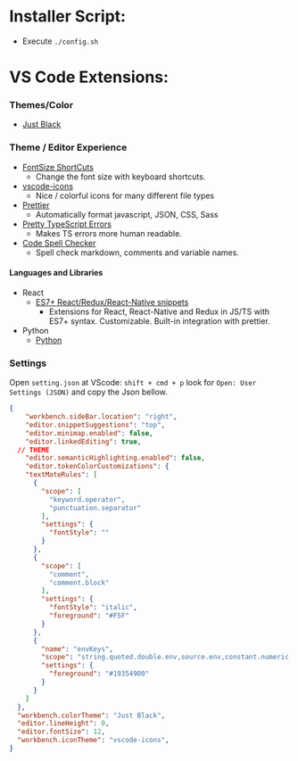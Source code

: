 # Installer Script:
* Execute `./config.sh`

# VS Code Extensions:

### Themes/Color
* [Just Black](https://marketplace.visualstudio.com/items?itemName=nur.just-black)

### Theme / Editor Experience
* [FontSize ShortCuts](https://marketplace.visualstudio.com/items?itemName=fosshaas.fontsize-shortcuts)
    * Change the font size with keyboard shortcuts.
* [vscode-icons](https://marketplace.visualstudio.com/items?itemName=vscode-icons-team.vscode-icons)
    * Nice / colorful icons for many different file types
* [Prettier](https://marketplace.visualstudio.com/items?itemName=esbenp.prettier-vscode)
    * Automatically format javascript, JSON, CSS, Sass
* [Pretty TypeScript Errors](https://marketplace.visualstudio.com/items?itemName=yoavbls.pretty-ts-errors)
    * Makes TS errors more human readable.
* [Code Spell Checker](https://marketplace.visualstudio.com/items?itemName=streetsidesoftware.code-spell-checker)
    * Spell check markdown, comments and variable names.
#### Languages and Libraries
* React
    * [ES7+ React/Redux/React-Native snippets](https://marketplace.visualstudio.com/items?itemName=dsznajder.es7-react-js-snippets)
      * Extensions for React, React-Native and Redux in JS/TS with ES7+ syntax. Customizable. Built-in integration with prettier.
 * Python
    * [Python](https://marketplace.visualstudio.com/items?itemName=ms-python.python)

### Settings

Open `setting.json` at VScode: `shift + cmd + p` look for `Open: User Settings (JSON)` and copy the Json bellow.

```json
{
    "workbench.sideBar.location": "right",
    "editor.snippetSuggestions": "top",
    "editor.minimap.enabled": false,
    "editor.linkedEditing": true,
  // THEME
    "editor.semanticHighlighting.enabled": false,
    "editor.tokenColorCustomizations": {
    "textMateRules": [
      {
        "scope": [
          "keyword.operator",
          "punctuation.separator"
        ],
        "settings": {
          "fontStyle": ""
        }
      },
      {
        "scope": [
          "comment",
          "comment.block"
        ],
        "settings": {
          "fontStyle": "italic",
          "foreground": "#F5F"
        }
      },
      {
        "name": "envKeys",
        "scope": "string.quoted.double.env,source.env,constant.numeric.env",
        "settings": {
          "foreground": "#19354900"
        }
      }
    ]
  },
  "workbench.colorTheme": "Just Black",
  "editor.lineHeight": 0,
  "editor.fontSize": 12,
  "workbench.iconTheme": "vscode-icons",
}
```